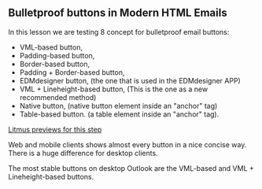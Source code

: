 ## Bulletproof buttons in Modern HTML Emails

In this lesson we are testing 8 concept for bulletproof email buttons:
- VML-based button,
- Padding-based button,
- Border-based button,
- Padding + Border-based button,
- EDMdesigner button, (the one that is used in the EDMdesigner APP)
- VML + Lineheight-based button, (This is the one as a new recommended method)
- Native button, (native button element inside an "anchor" tag)
- Table-based button. (a table element inside an "anchor" tag).

[Litmus previews for this step](https://litmus.com/checklist/emails/public/7a87b3e)

Web and mobile clients shows almost every button in a nice concise way.
There is a huge difference for desktop clients.

The most stable buttons on desktop Outlook are the VML-based and VML + Lineheight-based
buttons.